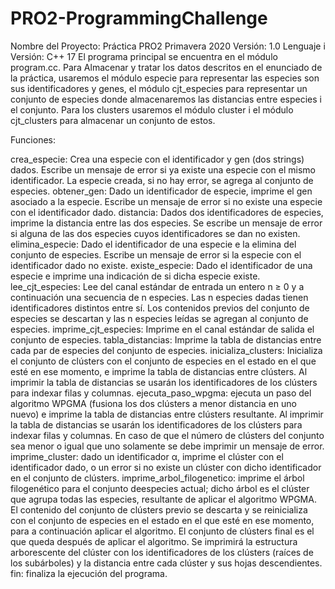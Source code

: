 # PRO2-ProgrammingChallenge

Nombre del Proyecto: Práctica PRO2 Primavera 2020
Versión: 1.0
Lenguaje i Versión: C++ 17
El programa principal se encuentra en el módulo program.cc. Para Almacenar y tratar los datos descritos en el enunciado de la práctica, usaremos el módulo especie para representar las especies son sus identificadores y genes, el módulo cjt_especies para representar un conjunto de especies donde almacenaremos las distancias entre especies i el conjunto. Para los clusters usaremos el módulo cluster i el módulo cjt_clusters para almacenar un conjunto de estos.

Funciones:

crea_especie: Crea una especie con el identificador y gen (dos strings) dados. Escribe un mensaje de error si ya existe una especie con el mismo identificador. La especie creada, si no hay error, se agrega al conjunto de especies.
obtener_gen: Dado un identificador de especie, imprime el gen asociado a la especie. Escribe un mensaje de error si no existe una especie con el identificador dado.
distancia: Dados dos identificadores de especies, imprime la distancia entre las dos especies. Se escribe un mensaje de error si alguna de las dos especies cuyos identificadores se dan no existen.
elimina_especie: Dado el identificador de una especie e la elimina del conjunto de especies. Escribe un mensaje de error si la especie con el identificador dado no existe.
existe_especie: Dado el identificador de una especie e imprime una indicación de si dicha especie existe.
lee_cjt_especies: Lee del canal estándar de entrada un entero n ≥ 0 y a continuación una secuencia de n especies. Las n especies dadas tienen identificadores distintos entre sí. Los contenidos previos del conjunto de especies se descartan y las n especies leídas se agregan al conjunto de especies.
imprime_cjt_especies: Imprime en el canal estándar de salida el conjunto de especies.
tabla_distancias: Imprime la tabla de distancias entre cada par de especies del conjunto de especies.
inicializa_clusters: Inicializa el conjunto de clústers con el conjunto de especies en el estado en el que esté en ese momento, e imprime la tabla de distancias entre clústers. Al imprimir la tabla de distancias se usarán los identificadores de los clústers para indexar filas y columnas.
ejecuta_paso_wpgma: ejecuta un paso del algoritmo WPGMA (fusiona los dos clústers a menor distancia en uno nuevo) e imprime la tabla de distancias entre clústers resultante. Al imprimir la tabla de distancias se usarán los identificadores de los clústers para indexar filas y columnas. En caso de que el número de clústers del conjunto sea menor o igual que uno solamente se debe imprimir un mensaje de error.
imprime_cluster: dado un identificador α, imprime el clúster con el identificador dado, o un error si no existe un clúster con dicho identificador en el conjunto de clústers.
imprime_arbol_filogenetico: imprime el árbol filogenético para el conjunto deespecies actual; dicho árbol es el clúster que agrupa todas las especies, resultante de aplicar el algoritmo WPGMA. El contenido del conjunto de clústers previo se descarta y se reinicializa con el conjunto de especies en el estado en el que esté en ese momento, para a continuación aplicar el algoritmo. El conjunto de clústers final es el que queda después de aplicar el algoritmo. Se imprimirá la estructura arborescente del clúster con los identificadores de los clústers (raíces de los subárboles) y la distancia entre cada clúster y sus hojas descendientes.
fin: finaliza la ejecución del programa.
